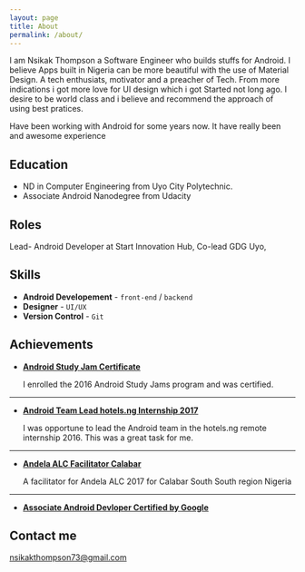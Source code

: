 ```yaml
---
layout: page
title: About
permalink: /about/
---
```


I am Nsikak Thompson a Software Engineer who builds stuffs for Android. I believe Apps built in Nigeria can be more beautiful with the use of Material Design. A tech enthusiats, motivator and a preacher of Tech. From more indications i got more love for UI design which i got Started not long ago. I desire to be world class and i believe and recommend the approach of using best pratices. 

Have been working with Android for some years now. It have really been and awesome experience


## Education

* ND in Computer Engineering from Uyo City Polytechnic.
* Associate Android Nanodegree from Udacity


## Roles

Lead- Android Developer at Start Innovation Hub, Co-lead GDG Uyo, 

## Skills

* **Android Developement** - `front-end` / `backend` 
* **Designer** - `UI/UX ` 
* **Version Control** - `Git` 

    
## Achievements


* [**Android Study Jam Certificate**](#) 
   
  I enrolled the 2016 Android Study Jams program and was certified.

***

* [**Android Team Lead hotels.ng Internship 2017**](#) 

   I was opportune to lead the Android team in the hotels.ng remote internship 2016. This was a great task for me.

***

* [**Andela ALC Facilitator Calabar**](#) 

  A facilitator for Andela ALC 2017 for Calabar South South region Nigeria

***
  * [**Associate Android Devloper Certified by Google**](#) 

  


## Contact me

[nsikakthompson73@gmail.com](mailto:nsikakthompson73@gmail.com)